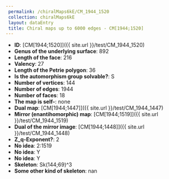 ```yaml
--- 
 permalink: /chiralMaps6kE/CM_1944_1520 
 collection: chiralMaps6kE
 layout: dataEntry
 title: Chiral maps up to 6000 edges - CM[1944;1520]
---
```


- **ID**: [CM[1944;1520]]({{ site.url }}/test/CM_1944_1520)
- **Genus of the underlying surface**: 892
- **Length of the face**: 216
- **Valency**: 27
- **Length of the Petrie polygon**: 36
- **Is the automorphism group solvable?**: S
- **Number of vertices**: 144
- **Number of edges**: 1944
- **Number of faces**: 18
- **The map is self-**: none
- **Dual map**: [CM[1944;1447]]({{ site.url }}/test/CM_1944_1447)
- **Mirror (enantihomorphic) map**: [CM[1944;1519]]({{ site.url }}/test/CM_1944_1519)
- **Dual of the mirror image**: [CM[1944;1448]]({{ site.url }}/test/CM_1944_1448)
- **Z_q-Exponent?**: 2
- **No idea**:  2:1519
- **No idea**: Y
- **No idea**: Y
- **Skeleton**: Sk(144;69)^3
- **Some other kind of skeleton**: nan
